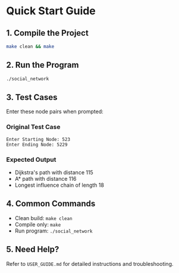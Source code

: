 # Quick Start Guide

## 1. Compile the Project
```bash
make clean && make
```

## 2. Run the Program
```bash
./social_network
```

## 3. Test Cases
Enter these node pairs when prompted:

### Original Test Case
```
Enter Starting Node: 523
Enter Ending Node: 5229
```

### Expected Output
- Dijkstra's path with distance 115
- A* path with distance 116
- Longest influence chain of length 18

## 4. Common Commands
- Clean build: `make clean`
- Compile only: `make`
- Run program: `./social_network`

## 5. Need Help?
Refer to `USER_GUIDE.md` for detailed instructions and troubleshooting. 